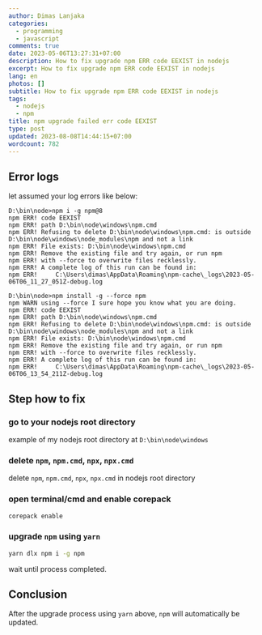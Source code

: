 ```yaml
---
author: Dimas Lanjaka
categories:
  - programming
  - javascript
comments: true
date: 2023-05-06T13:27:31+07:00
description: How to fix upgrade npm ERR code EEXIST in nodejs
excerpt: How to fix upgrade npm ERR code EEXIST in nodejs
lang: en
photos: []
subtitle: How to fix upgrade npm ERR code EEXIST in nodejs
tags:
  - nodejs
  - npm
title: npm upgrade failed err code EEXIST
type: post
updated: 2023-08-08T14:44:15+07:00
wordcount: 782
---
```


## Error logs 
let assumed your log errors like below:
```log
D:\bin\node>npm i -g npm@8                                                                                              
npm ERR! code EEXIST                                                                                                    
npm ERR! path D:\bin\node\windows\npm.cmd                                                                               
npm ERR! Refusing to delete D:\bin\node\windows\npm.cmd: is outside D:\bin\node\windows\node_modules\npm and not a link 
npm ERR! File exists: D:\bin\node\windows\npm.cmd                                                                       
npm ERR! Remove the existing file and try again, or run npm                                                             
npm ERR! with --force to overwrite files recklessly.                                                                                                                                                                                            npm ERR! A complete log of this run can be found in:                                                                    
npm ERR!     C:\Users\dimas\AppData\Roaming\npm-cache\_logs\2023-05-06T06_11_27_051Z-debug.log

D:\bin\node>npm install -g --force npm                                                                                  
npm WARN using --force I sure hope you know what you are doing.                                                         
npm ERR! code EEXIST                                                                                                    
npm ERR! path D:\bin\node\windows\npm.cmd                                                                               
npm ERR! Refusing to delete D:\bin\node\windows\npm.cmd: is outside D:\bin\node\windows\node_modules\npm and not a link 
npm ERR! File exists: D:\bin\node\windows\npm.cmd                                                                       
npm ERR! Remove the existing file and try again, or run npm                                                             
npm ERR! with --force to overwrite files recklessly.                                                                                                                                                                                            npm ERR! A complete log of this run can be found in:                                                                    
npm ERR!     C:\Users\dimas\AppData\Roaming\npm-cache\_logs\2023-05-06T06_13_54_211Z-debug.log  
```

## Step how to fix

### go to your nodejs root directory
example of my nodejs root directory at `D:\bin\node\windows`

### delete `npm`, `npm.cmd`, `npx`, `npx.cmd`
delete `npm`, `npm.cmd`, `npx`, `npx.cmd` in nodejs root directory

### open terminal/cmd and enable corepack
```bash
corepack enable
```
### upgrade `npm` using `yarn`
```bash
yarn dlx npm i -g npm
```
wait until process completed.

## Conclusion
After the upgrade process using `yarn` above, `npm` will automatically be updated.

